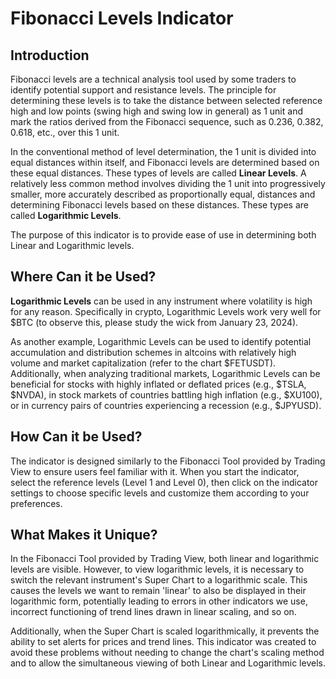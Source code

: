 # Fibonacci Levels Indicator

## Introduction

Fibonacci levels are a technical analysis tool used by some traders to identify potential support and resistance levels. The principle for determining these levels is to take the distance between selected reference high and low points (swing high and swing low in general) as 1 unit and mark the ratios derived from the Fibonacci sequence, such as 0.236, 0.382, 0.618, etc., over this 1 unit.

In the conventional method of level determination, the 1 unit is divided into equal distances within itself, and Fibonacci levels are determined based on these equal distances. These types of levels are called **Linear Levels**. A relatively less common method involves dividing the 1 unit into progressively smaller, more accurately described as proportionally equal, distances and determining Fibonacci levels based on these distances. These types are called **Logarithmic Levels**. 

The purpose of this indicator is to provide ease of use in determining both Linear and Logarithmic levels.

## Where Can it be Used?

**Logarithmic Levels** can be used in any instrument where volatility is high for any reason. Specifically in crypto, Logarithmic Levels work very well for $BTC (to observe this, please study the wick from January 23, 2024). 

As another example, Logarithmic Levels can be used to identify potential accumulation and distribution schemes in altcoins with relatively high volume and market capitalization (refer to the chart $FETUSDT). Additionally, when analyzing traditional markets, Logarithmic Levels can be beneficial for stocks with highly inflated or deflated prices (e.g., $TSLA, $NVDA), in stock markets of countries battling high inflation (e.g., $XU100), or in currency pairs of countries experiencing a recession (e.g., $JPYUSD).

## How Can it be Used?

The indicator is designed similarly to the Fibonacci Tool provided by Trading View to ensure users feel familiar with it. When you start the indicator, select the reference levels (Level 1 and Level 0), then click on the indicator settings to choose specific levels and customize them according to your preferences.

## What Makes it Unique?

In the Fibonacci Tool provided by Trading View, both linear and logarithmic levels are visible. However, to view logarithmic levels, it is necessary to switch the relevant instrument's Super Chart to a logarithmic scale. This causes the levels we want to remain 'linear' to also be displayed in their logarithmic form, potentially leading to errors in other indicators we use, incorrect functioning of trend lines drawn in linear scaling, and so on. 

Additionally, when the Super Chart is scaled logarithmically, it prevents the ability to set alerts for prices and trend lines. This indicator was created to avoid these problems without needing to change the chart's scaling method and to allow the simultaneous viewing of both Linear and Logarithmic levels.
